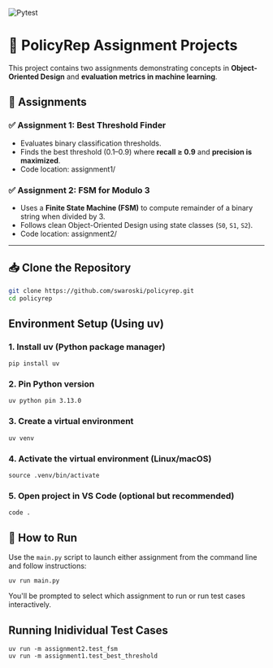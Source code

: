 
![Pytest](https://github.com/swaroski/policyrep/actions/workflows/pytest.yml/badge.svg)



# 🧠 PolicyRep Assignment Projects

This project contains two assignments demonstrating concepts in **Object-Oriented Design** and **evaluation metrics in machine learning**.

## 📌 Assignments

### ✅ Assignment 1: Best Threshold Finder
- Evaluates binary classification thresholds.
- Finds the best threshold (0.1–0.9) where **recall ≥ 0.9** and **precision is maximized**.
- Code location: assignment1/

### ✅ Assignment 2: FSM for Modulo 3
- Uses a **Finite State Machine (FSM)** to compute remainder of a binary string when divided by 3.
- Follows clean Object-Oriented Design using state classes (`S0`, `S1`, `S2`).
- Code location: assignment2/

---

## 📥 Clone the Repository

```bash
git clone https://github.com/swaroski/policyrep.git
cd policyrep
```

## Environment Setup (Using uv)
### 1. Install uv (Python package manager)
```
pip install uv  
```

### 2. Pin Python version
```
uv python pin 3.13.0
```

### 3. Create a virtual environment
```
uv venv
```

### 4. Activate the virtual environment (Linux/macOS)
```
source .venv/bin/activate
```

### 5. Open project in VS Code (optional but recommended)
```
code .
```

## 🧪 How to Run

Use the `main.py` script to launch either assignment from the command line and follow instructions:

```
uv run main.py
```
You'll be prompted to select which assignment to run or run test cases interactively.

## Running Inidividual Test Cases
```
uv run -m assignment2.test_fsm
uv run -m assignment1.test_best_threshold
``` 

## 